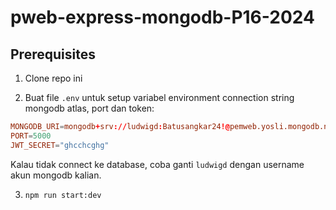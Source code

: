 # pweb-express-mongodb-P16-2024

## Prerequisites

1. Clone repo ini

2. Buat file `.env` untuk setup variabel environment connection string mongodb atlas, port dan token:

```conf
MONGODB_URI=mongodb+srv://ludwigd:Batusangkar24!@pemweb.yosli.mongodb.net/p16?retryWrites=true&w=majority&appName=[]
PORT=5000
JWT_SECRET="ghcchcghg"
```

Kalau tidak connect ke database, coba ganti `ludwigd` dengan username akun mongodb kalian.

3. `npm run start:dev`